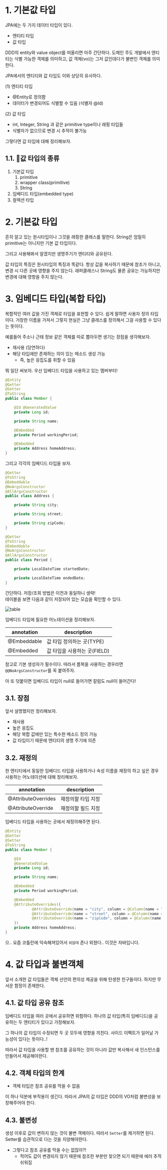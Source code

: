 # 1. 기본값 타입

JPA에는 두 가지 데이터 타입이 있다.  

- 엔티티 타입
- 값 타입

DDD의 entity와 value object를 떠올리면 아주 간단하다. 도메인 주도 개발에서 엔티티는 식별 가능한 객체를 의미하고, 값 객체(vo)는 그저 값인데다가 불변인 객체를 의미한다.  

JPA에서의 엔티티와 값 타입도 이와 상당히 유사하다.  

(1) 엔티티 타입

- @Entity로 정의함
- 데이터가 변경되어도 식별할 수 있음 (식별자 @Id)

(2) 값 타입

- int, Integer, String 과 같은 primitive type이나 래핑 타입들
- 식별자가 없으므로 변경 시 추적이 불가능

그렇다면 값 타입에 대해 정리해보자.  

## 1.1. 값 타입의 종류

1. 기본값 타입
   1. primitive
   2. wrapper class(primitive)
   3. String
2. 임베디드 타입(embedded type)
3. 컬렉션 타입

# 2. 기본값 타입

흔히 알고 있는 원시타입이나 그것을 래핑한 클래스를 말한다. String은 엄밀히 primitive는 아니지만 기본 값 타입이다.  

그리고 사용해봐서 알겠지만 생명주기가 엔티티와 공유된다.  

값 타입의 특징은 원시타입의 특징과 똑같다. 항상 값을 복사하기 때문에 참조가 아니고, 변경 시 다른 곳에 영향을 주지 않는다. 래퍼클래스나 String도 물론 공유는 가능하지만 변경에 대해 영항을 주지 않는다.  

# 3. 임베디드 타입(복합 타입)

복합적인 여러 값을 가진 객체로 타입을 표현할 수 있다. 쉽게 말하면 사용자 정의 타입이다. 거창한 이름을 가져서 그렇지 현실은 그냥 클래스를 정의해서 그걸 사용할 수 있다는 뜻이다.  

예를들어 주소나 근태 정보 같은 객체를 따로 뽑아두면 생기는 장점을 생각해보자.  

- 재사용 (당연하다)
- 해당 타입에만 존재하는 의미 있는 메소드 생성 가능
  - 즉, 높은 응집도를 취할 수 있음

뭐 일단 써보자. 우선 임베디드 타입을 사용하고 있는 멤버부터!

```java
@Entity
@Getter
@Setter
@ToString
public class Member {

    @Id @GeneratedValue
    private Long id;

    private String name;

    @Embedded
    private Period workingPeriod;

    @Embedded
    private Address homeAddress;
}
```

그리고 각각의 임베디드 타입을 보자.  

```java
@Getter
@ToString
@Embeddable
@NoArgsConstructor
@AllArgsConstructor
public class Address {

    private String city;

    private String street;

    private String zipCode;
}

@Getter
@ToString
@Embeddable
@NoArgsConstructor
@AllArgsConstructor
public class Period {

    private LocalDateTime startedDate;

    private LocalDateTime endedDate;
}
```

간단하다. 저장/조회 방법은 이전과 동일하니 생략!  
테이블을 보면 다음과 같이 저장되어 있는 모습을 확인할 수 있다.  

![table](../assets/09/1.png)

임베디드 타입에 필요한 어노테이션을 정리해보자.  

|annotation|description|
|-|-|
|@Embeddable|값 타입 정의하는 곳(TYPE)|
|@Embedded|값 타입을 사용하는 곳(FIELD)|

참고로 기본 생성자가 필수이다. 따라서 롬복을 사용하는 경우라면 `@@NoArgsConstructor`를 꼭 붙여주자.  

아 또 덧붙이면 임베디드 타입이 null로 들어가면 칼럼도 null이 들어간다!  

## 3.1. 장점

앞서 설명했지만 정리해보자.  

- 재사용
- 높은 응집도
- 해당 복합 값에만 있는 특수한 메소드 정의 가능
- 값 타입이기 때문에 엔티티의 생명 주기에 의존

## 3.2. 재정의

한 엔티티에서 동일한 임베디드 타입을 사용하거나 속성 이름을 재정의 하고 싶은 경우 사용하는 어노테이션에 대해 정리해보자.  

|annotation|description|
|-|-|
|@AttributeOverrides|재정의할 타입 지정|
|@AttributeOverride|재정의할 필드 지정|

임베디드 타입을 사용하는 곳에서 재정의해주면 된다.  

```java
@Entity
@Getter
@Setter
@ToString
public class Member {

    @Id
    @GeneratedValue
    private Long id;

    private String name;

    @Embedded
    private Period workingPeriod;

    @Embedded
    @AttributeOverrides({
            @AttributeOverride(name = "city", column = @Column(name = "OFFICE_CITY")),
            @AttributeOverride(name = "street", column = @Column(name = "OFFICE_STREET")),
            @AttributeOverride(name = "zipCode", column = @Column(name = "OFFICE_ZIPCODE"))
    })
    private Address homeAddress;
}
```

으.. 요즘 코틀린에 익숙해져있어서 `외않데` 존나 외쳤다.. 이것은 자바입니다.  

# 4. 값 타입과 불변객체

앞서 소개한 값 타입들은 객체 선언의 편의성 제공을 위해 탄생한 친구들이다. 하지만 무서운 함정이 존재한다.  

## 4.1. 값 타입 공유 참조

임베디드 타입을 여러 곳에서 공유하면 위험하다. 하나의 값 타입(특히 임베디드)을 공유하는 두 엔티티가 있다고 가정해보자.  

그 하나의 값 타입이 수정되면 두 곳 모두에 영향을 끼친다. 사이드 이펙트가 일어날 가능성이 있다는 뜻이다..!  

따라서 값 타입을 사용할 땐 참조를 공유하는 것이 아니라 값만 복사해서 새 인스턴스를 만들어서 제공해야한다.  

## 4.2. 객체 타입의 한계

- 객체 타입은 참조 공유를 막을 수 없음

이 하나 덕분에 부작용이 생긴다. 따라서 JPA의 값 타입은 DDD의 VO처럼 불변성을 보장해주어야 한다.  

## 4.3. 불변성

생성 이후로 값이 변하지 않는 것이 불변 객체이다. 따라서 `Setter`를 제거하면 된다. Setter를 습관적으로 다는 것을 지양해야한다.  

- 그렇다고 참조 공유를 막을 수는 없잖아?!
  - 적어도 값이 변경되지 않기 때문에 참조한 부분만 찾으면 되기 때문에 에러 추적 쉬워짐

